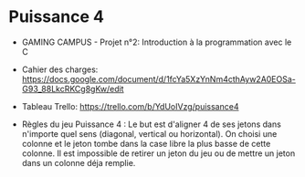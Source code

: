 # Puissance 4
- GAMING CAMPUS -
Projet n°2: Introduction à la programmation avec le C
- Cahier des charges: https://docs.google.com/document/d/1fcYa5XzYnNm4cthAyw2A0EOSa-G93_88LkcRKCg8gKw/edit
- Tableau Trello: https://trello.com/b/YdUoIVzg/puissance4

- Règles du jeu Puissance 4 : 
Le but est d'aligner 4 de ses jetons dans n'importe quel sens (diagonal, vertical ou horizontal).
On choisi une colonne et le jeton tombe dans la case libre la plus basse de cette colonne.
Il est impossible de retirer un jeton du jeu ou de mettre un jeton dans un colonne déja remplie.
